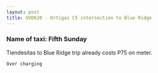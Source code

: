 ```yaml
---
layout: post
title: UVD620 - Ortigas C5 intersection to Blue Ridge
---
```


### Name of taxi: Fifth Sunday

Tiendesitas to Blue Ridge trip already costs P75 on meter.

```Over charging```
